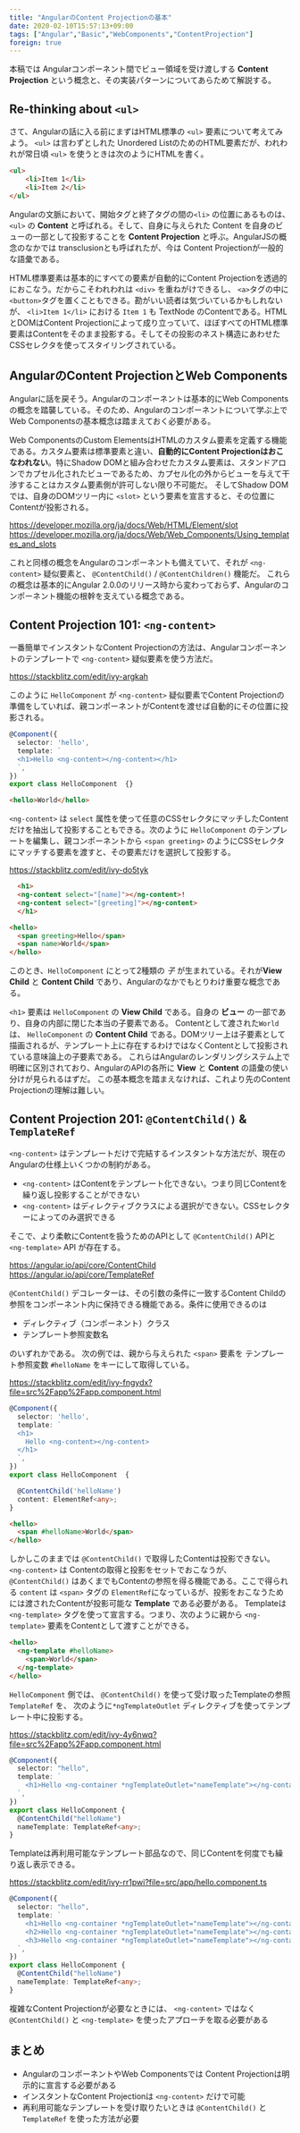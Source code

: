 ```yaml
---
title: "AngularのContent Projectionの基本"
date: 2020-02-10T15:57:13+09:00
tags: ["Angular","Basic","WebComponents","ContentProjection"]
foreign: true
---
```


本稿では Angularコンポーネント間でビュー領域を受け渡しする **Content Projection** という概念と、その実装パターンについてあらためて解説する。

## Re-thinking about `<ul>`

さて、Angularの話に入る前にまずはHTML標準の `<ul>` 要素について考えてみよう。
`<ul>` は言わずとしれた Unordered ListのためのHTML要素だが、われわれが常日頃 `<ul>` を使うときは次のようにHTMLを書く。

```html
<ul>
    <li>Item 1</li>
    <li>Item 2</li>
</ul>
```

Angularの文脈において、開始タグと終了タグの間の`<li>` の位置にあるものは、 `<ul>` の **Content** と呼ばれる。そして、自身に与えられた Content を自身のビューの一部として投影することを **Content Projection** と呼ぶ。AngularJSの概念のなかでは transclusionとも呼ばれたが、今は Content Projectionが一般的な語彙である。

HTML標準要素は基本的にすべての要素が自動的にContent Projectionを透過的におこなう。だからこそわれわれは `<div>` を重ねがけできるし、 `<a>`タグの中に`<button>`タグを置くこともできる。勘がいい読者は気づいているかもしれないが、 `<li>Item 1</li>` における `Item 1` も TextNode のContentである。HTMLとDOMはContent Projectionによって成り立っていて、ほぼすべてのHTML標準要素はContentをそのまま投影する。そしてその投影のネスト構造にあわせたCSSセレクタを使ってスタイリングされている。

## AngularのContent ProjectionとWeb Components

Angularに話を戻そう。Angularのコンポーネントは基本的にWeb Componentsの概念を踏襲している。そのため、Angularのコンポーネントについて学ぶ上でWeb Componentsの基本概念は踏まえておく必要がある。

Web ComponentsのCustom ElementsはHTMLのカスタム要素を定義する機能である。カスタム要素は標準要素と違い、**自動的にContent Projectionはおこなわれない**。特にShadow DOMと組み合わせたカスタム要素は、スタンドアロンでカプセル化されたビューであるため、カプセル化の外からビューを与えて干渉することはカスタム要素側が許可しない限り不可能だ。
そしてShadow DOMでは、自身のDOMツリー内に `<slot>` という要素を宣言すると、その位置にContentが投影される。

https://developer.mozilla.org/ja/docs/Web/HTML/Element/slot
https://developer.mozilla.org/ja/docs/Web/Web_Components/Using_templates_and_slots

これと同様の概念をAngularのコンポーネントも備えていて、それが `<ng-content>` 疑似要素と、 `@ContentChild()` / `@ContentChildren()` 機能だ。
これらの概念は基本的にAngular 2.0.0のリリース時から変わっておらず、Angularのコンポーネント機能の根幹を支えている概念である。

## Content Projection 101: `<ng-content>` 

一番簡単でインスタントなContent Projectionの方法は、Angularコンポーネントのテンプレートで `<ng-content>` 疑似要素を使う方法だ。

https://stackblitz.com/edit/ivy-argkah

このように `HelloComponent` が `<ng-content>` 疑似要素でContent Projectionの準備をしていれば、親コンポーネントがContentを渡せば自動的にその位置に投影される。

```ts
@Component({
  selector: 'hello',
  template: `
  <h1>Hello <ng-content></ng-content></h1>
  `,
})
export class HelloComponent  {}
```

```html
<hello>World</hello>
```

`<ng-content>` は `select` 属性を使って任意のCSSセレクタにマッチしたContentだけを抽出して投影することもできる。次のように `HelloComponent` のテンプレートを編集し、親コンポーネントから `<span greeting>` のようにCSSセレクタにマッチする要素を渡すと、その要素だけを選択して投影する。

https://stackblitz.com/edit/ivy-do5tyk

```html
  <h1>
  <ng-content select="[name]"></ng-content>! 
  <ng-content select="[greeting]"></ng-content> 
  </h1>
```
```html
<hello>
  <span greeting>Hello</span>
  <span name>World</span>
</hello>
```

このとき、`HelloComponent` にとって2種類の _子_ が生まれている。それが**View Child** と **Content Child** であり、Angularのなかでもとりわけ重要な概念である。

`<h1>` 要素は `HelloComponent` の **View Child** である。自身の **ビュー** の一部であり、自身の内部に閉じた本当の子要素である。
Contentとして渡された`World`は、 `HelloComponent` の **Content Child** である。DOMツリー上は子要素として描画されるが、テンプレート上に存在するわけではなくContentとして投影されている意味論上の子要素である。
これらはAngularのレンダリングシステム上で明確に区別されており、AngularのAPIの各所に **View** と **Content** の語彙の使い分けが見られるはずだ。
この基本概念を踏まえなければ、これより先のContent Projectionの理解は難しい。

## Content Projection 201: `@ContentChild()` & `TemplateRef`

`<ng-content>` はテンプレートだけで完結するインスタントな方法だが、現在のAngularの仕様上いくつかの制約がある。

- `<ng-content>` はContentをテンプレート化できない。つまり同じContentを繰り返し投影することができない
- `<ng-content>` はディレクティブクラスによる選択ができない。CSSセレクターによってのみ選択できる

そこで、より柔軟にContentを扱うためのAPIとして `@ContentChild()` APIと `<ng-template>` API が存在する。

https://angular.io/api/core/ContentChild
https://angular.io/api/core/TemplateRef

`@ContentChild()` デコレーターは、その引数の条件に一致するContent Childの参照をコンポーネント内に保持できる機能である。条件に使用できるのは

- ディレクティブ（コンポーネント）クラス
- テンプレート参照変数名

のいずれかである。
次の例では、親から与えられた `<span>` 要素を テンプレート参照変数 `#helloName` をキーにして取得している。

https://stackblitz.com/edit/ivy-fngydx?file=src%2Fapp%2Fapp.component.html

```ts
@Component({
  selector: 'hello',
  template: `
  <h1>
    Hello <ng-content></ng-content>
  </h1>
  `,
})
export class HelloComponent  {

  @ContentChild('helloName')
  content: ElementRef<any>;
}
```

```html
<hello>
  <span #helloName>World</span>
</hello>
```

しかしこのままでは `@ContentChild()` で取得したContentは投影できない。
`<ng-content>` は Contentの取得と投影をセットでおこなうが、 `@ContentChild()` はあくまでもContentの参照を得る機能である。ここで得られる `content` は `<span>` タグの `ElementRef`になっているが、投影をおこなうためには渡されたContentが投影可能な **Template** である必要がある。
Templateは `<ng-template>` タグを使って宣言する。つまり、次のように親から `<ng-template>` 要素をContentとして渡すことができる。

```html
<hello>
  <ng-template #helloName>
    <span>World</span>
  </ng-template>
</hello>
```

`HelloComponent` 側では、 `@ContentChild()` を使って受け取ったTemplateの参照 `TemplateRef` を、 次のように`*ngTemplateOutlet` ディレクティブを使ってテンプレート中に投影する。

https://stackblitz.com/edit/ivy-4y6nwq?file=src%2Fapp%2Fapp.component.html

```ts
@Component({
  selector: "hello",
  template: `
    <h1>Hello <ng-container *ngTemplateOutlet="nameTemplate"></ng-container></h1>
  `,
})
export class HelloComponent {
  @ContentChild("helloName")
  nameTemplate: TemplateRef<any>;
}
```

Templateは再利用可能なテンプレート部品なので、同じContentを何度でも繰り返し表示できる。

https://stackblitz.com/edit/ivy-rr1pwi?file=src/app/hello.component.ts

```ts
@Component({
  selector: "hello",
  template: `
    <h1>Hello <ng-container *ngTemplateOutlet="nameTemplate"></ng-container></h1>
    <h2>Hello <ng-container *ngTemplateOutlet="nameTemplate"></ng-container></h2>
    <h3>Hello <ng-container *ngTemplateOutlet="nameTemplate"></ng-container></h3>
  `,
})
export class HelloComponent {
  @ContentChild("helloName")
  nameTemplate: TemplateRef<any>;
}
```

複雑なContent Projectionが必要なときには、 `<ng-content>` ではなく `@ContentChild()` と `<ng-template>` を使ったアプローチを取る必要がある

## まとめ

- AngularのコンポーネントやWeb Componentsでは Content Projectionは明示的に宣言する必要がある
- インスタントなContent Projectionは `<ng-content>` だけで可能
- 再利用可能なテンプレートを受け取りたいときは `@ContentChild()` と `TemplateRef` を使った方法が必要